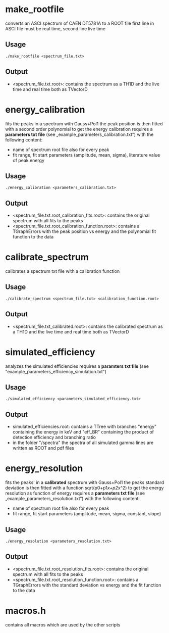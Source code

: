 make_rootfile
======
converts an ASCI spectrum of CAEN DT5781A to a ROOT file
first line in ASCI file must be real time, second line live time
## Usage
```
./make_rootfile <spectrum_file.txt>
```
## Output
* <spectrum_file.txt.root>: contains the spectrum as a TH1D and the live time and real time both as TVectorD


energy_calibration
======
fits the peaks in a spectrum with Gauss+Pol1
the peak position is then fitted with a second order polynomial to get the energy calibration
requires a **parameters txt file** (see „example_parameters_calibration.txt“) with the following content:
* name of spectrum root file
also for every peak
* fit range, fit start parameters (amplitude, mean, sigma), literature value of peak energy
## Usage
```
./energy_calibration <parameters_calibration.txt>
```
## Output	
* <spectrum_file.txt.root_calibration_fits.root>: contains the original spectrum with all fits to the peaks
* <spectrum_file.txt.root_calibration_function.root>: contains a TGraphErrors with the peak position vs energy and the polynomial fit function to the data


calibrate_spectrum
======
calibrates a spectrum txt file with a calibration function
## Usage
```
./calibrate_spectrum <spectrum_file.txt> <calibration_function.root>
```
## Output
* <spectrum_file.txt_calibrated.root>: contains the calibrated spectrum as a TH1D and the live time and real time both as TVectorD


simulated_efficiency
======
analyzes the simulated efficiencies
requires a **paramters txt file** (see "example_parameters_efficiency_simulation.txt")
## Usage 
```
./simulated_efficiency <parameters_simulated_efficiency.txt>
```
## Output
* simulated_efficiencies.root: contains a TTree with branches "energy" containing the energy in keV and "eff_BR" containing the product of detection efficiency and branching ratio
* in the folder "/spectra" the spectra of all simulated gamma lines are written as ROOT and pdf files


energy_resolution
======
fits the peaks' in a **calibrated** spectrum with Gauss+Pol1
the peaks standard deviation is then fitted with a function sqrt(p0+p1*x+p2*x^2) to get the energy resolution as function of energy
requires a **parameters txt file** (see „example_parameters_resolution.txt“) with the following content:
* name of spectrum root file
also for every peak
* fit range, fit start parameters (amplitude, mean, sigma, constant, slope)
## Usage
```
./energy_resolution <parameters_resolution.txt>
```
## Output	
* <spectrum_file.txt.root_resolution_fits.root>: contains the original spectrum with all fits to the peaks
* <spectrum_file.txt.root_resolution_function.root>: contains a TGraphErrors with the standard deviation vs energy and the fit function to the data


macros.h
======
contains all macros which are used by the other scripts